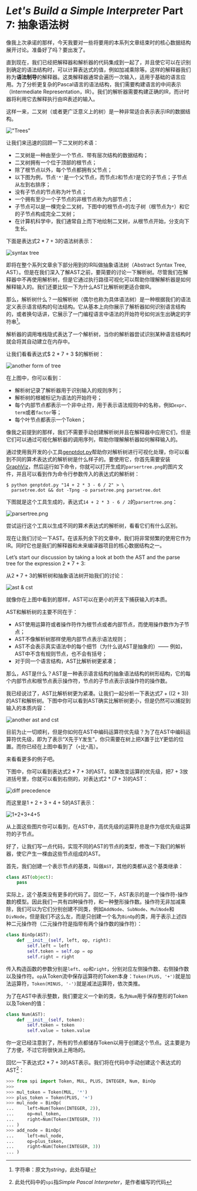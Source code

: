 # *Let's Build a Simple Interpreter* Part 7: 抽象语法树

像我上次承诺的那样，今天我要对一些将要用的本系列文章结束时的核心数据结构展开讨论。准备好了吗？要出发了。

直到现在，我们已经把解释器和解析器的代码集成到一起了，并且使它可以在识别到确定的语法结构时，可以计算表达式的值，例如加减乘除等。这样的解释器我们称为**语法制导**的解释器。这类解释器通常会遍历一次输入，适用于基础的语言应用。为了分析更复杂的Pascal语言的语法结构，我们需要构建语言的中间表示（Intermediate Representation，IR）。我们的解析器需要构建正确的IR，而计时器将利用它去解释执行由IR表述的输入。

这样一来，二叉树（或者更广泛意义上的树）是一种非常适合表示表示IR的数据结构。

!["Trees"](../assets/07_00.png)

让我们来迅速的回顾一下二叉树的术语：

- 二叉树是一种由至少一个节点、带有层次结构的数据结构；
- 二叉树拥有一个位于顶部的根节点；
- 除了根节点以外，每个节点都拥有父节点；
- 以下图为例，节点`'*'`是一个父节点，而节点`2`和节点`7`是它的子节点；子节点从左到右排序；
- 没有子节点的节点称为叶节点；
- 一个拥有至少一个子节点的非根节点称为内部节点；
- 子节点可以是一棵完全二叉树，下图中的根节点`+`的左子树（根节点为`*`）和它的子节点构成完全二叉树；
- 在计算机科学中，我们通常自上而下地绘制二叉树，从根节点开始，分支向下生长。

下面是表达式$2*7+3$的语法树表示：

![syntax tree](../assets/07_01.png)

即将在整个系列文章余下部分用到的IR叫做抽象语法树（Abstract Syntax Tree, AST）。但是在我们深入了解AST之前，要简要的讨论一下解析树。尽管我们在解释器中不再使用解析树，但是它通过执行路径可视化可以帮助你理解解析器是如何解释输入的。我们还要比较一下为什么AST比解析树更适合做IR。

那么，解析树什么？一般解析树（偶尔也称为具体语法树）是一种根据我们的语法定义表示语言结构的句法结构。它从基本上向你展示了解析器如何识别语言结构的，或者换句话讲，它展示了一门编程语言中语法的开始符号如何派生出确定的字符串[^1]。

[^1]: 字符串：原文为*string*，此处存疑

解析器的调用堆栈隐式表达了一个解析树，当你的解析器尝试识别某种语言结构时就会将其自动建立在内存中。

让我们看看表达式$ 2 * 7 + 3 $的解析树：

![another form of tree](../assets/07_02.png)

在上图中，你可以看到：

+ 解析树记录了解析器用于识别输入的规则序列；
+ 解析树的根被标记为语法的开始符号；
+ 每个内部节点都表示一个非中止符，用于表示语法规则中的名称，例如`expr`、`term`或者`factor`等；
+ 每个叶节点都表示一个Token；

像我之前提到的那样，我们不需要手动创建解析树并且在解释器中应用它们，但是它们可以通过可视化解析器的调用序列，帮助你理解解析器如何解释输入的。

通过使用我开发的小工具[genptdot.py](https://github.com/rspivak/lsbasi/blob/master/part7/python/genptdot.py)帮助你对解析树进行可视化处理，你可以看到不同的算术表达式的解析树是什么样子的。要使用它，你首先需要安装[GraphViz](http://graphviz.org/)，然后运行如下命令，你就可以打开生成的`parsertree.png`的图片文件，并且可以看到作为命令行参数传入的表达式的解析树：

```shell
$ python genptdot.py "14 + 2 * 3 - 6 / 2" > \
  parsetree.dot && dot -Tpng -o parsetree.png parsetree.dot
```

下图就是这个工具生成的，表达式`14 + 2 * 3 - 6 / 2`的`parsertree.png`：

![parsertree.png](../assets/07_03.png)

尝试运行这个工具以生成不同的算术表达式的解析树，看看它们有什么区别。

现在让我们讨论一下AST。在该系列余下的文章中，我们将非常频繁的使用它作为IR。同时它也是我们的解释器和未来编译器项目的核心数据结构之一。

Let’s start our discussion by taking a look at both the AST and the parse tree for the expression 2 * 7 + 3:

从$2 * 7 + 3$的解析树和抽象语法树开始我们的讨论：

![ast & cst](../assets/07_04.png)


就像你在上图中看到的那样，AST可以在更小的开支下捕获输入的本质。

AST和解析树的主要不同在于：

+ AST使用运算符或者操作符作为根节点或者内部节点，而使用操作数作为子节点；
+ AST不像解析树那样使用内部节点表示语法规则；
+ AST不会表示真实语法中的每个细节（为什么说AST是抽象的）—— 例如，AST中不含有规则节点，也不会有括号；
+ 对于同一个语言结构，AST比解析树更紧凑；

那么，AST是什么？AST是一种表示语言结构的抽象语法结构的树形结构，它的每个内部节点和根节点表示操作符，节点的子节点表示该操作符的操作数。

我已经说过了，AST比解析树更为紧凑。让我们一起分析一下表达式$7+((2 + 3))$的AST和解析树。下图中你可以看到AST确实比解析树更小，但是仍然可以捕捉到输入的本质内容：

![another ast and cst](../assets/07_05.png)

目前为止一切顺利，但是你如何在AST中编码运算符优先级？为了在AST中编码运算符优先级，即为了表示“X先于Y发生”，你只需要在树上把X置于比Y更低的位置。而你已经在上图中看到了（`+`比`*`高）。

来看看更多的例子吧。

下图中，你可以看到表达式$2 * 7 + 3$的AST。如果改变运算的优先级，把$7+3$放进括号里，你就可以看到右侧的，对表达式$2 * (7 + 3)$的AST：

![diff precedence](../assets/07_06.png)

而这里是$1+2+3 +4+5$的AST表示：

![1+2+3+4+5](../assets/07_07.png)

从上面这些图片你可以看到，在AST中，高优先级的运算符总是作为低优先级运算符的子节点。

好了，让我们写一点代码，实现不同的AST的节点的类型，修改一下我们的解析器，使它产生一棵由这些节点组成的AST。

首先，我们创建一个表示节点的基类，叫做`AST`，其他的类都从这个基类继承：

```python
class AST(object):
    pass
```

实际上，这个基类没有更多的代码了。回忆一下，AST表示的是一个操作符-操作数的模型。因此我们一共有四种操作符，和一种整形操作数。操作符无非加减乘除，我们可以为它们分别创建不同类，例如`AddNode`、`SubNode`、`MulNode`和`DivNode`，但是我们不这么左，而是只创建一个名为`BinOp`的类，用于表示上述四种二元操作符（二元操作符是指带有两个操作数的操作符）：

```python 
class BinOp(AST):
    def __init__(self, left, op, right):
        self.left = left
        self.token = self.op = op
        self.right = right
```

传入构造函数的参数分别是`left`、`op`和`right`，分别对应左侧操作数、右侧操作数以及操作符。`op`从Token流中保存运算符的Token本身：`Token(PLUS, '+')`就是加法运算符，`Token(MINUS, '-')`就是减法运算符，依次类推。

为了在AST中表示整数，我们要定义一个新的类，名为`Num`用于保存整形的Token以及Token的值：

```python
class Num(AST):
    def __init__(self, token):
        self.token = token
        self.value = token.value
```

你一定已经注意到了，所有的节点都储存Token以用于创建这个节点。这主要是为了方便，不过它将很快派上用场的。

回忆一下表达式$2*7+3$的AST表示。我们将在代码中手动创建这个表达式的AST[^2]：
```python
>>> from spi import Token, MUL, PLUS, INTEGER, Num, BinOp
>>>
>>> mul_token = Token(MUL, '*')
>>> plus_token = Token(PLUS, '+')
>>> mul_node = BinOp(
...     left=Num(Token(INTEGER, 2)),
...     op=mul_token,
...     right=Num(Token(INTEGER, 7))
... )
>>> add_node = BinOp(
...     left=mul_node,
...     op=plus_token,
...     right=Num(Token(INTEGER, 3))
... )
```



[^2]: 此处代码中的`spi`指*Simple Pascal Interpreter*，是作者编写的代码